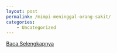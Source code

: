 ```yaml
---
layout: post
permalink: /mimpi-meninggal-orang-sakit/
categories:
    - Uncategorized
---
```


[Baca Selengkapnya](/07)